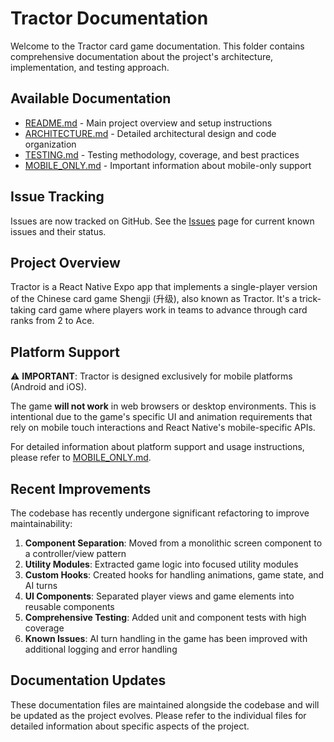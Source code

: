# Tractor Documentation

Welcome to the Tractor card game documentation. This folder contains comprehensive documentation about the project's architecture, implementation, and testing approach.

## Available Documentation

- [README.md](../README.md) - Main project overview and setup instructions
- [ARCHITECTURE.md](ARCHITECTURE.md) - Detailed architectural design and code organization
- [TESTING.md](TESTING.md) - Testing methodology, coverage, and best practices
- [MOBILE_ONLY.md](MOBILE_ONLY.md) - Important information about mobile-only support

## Issue Tracking

Issues are now tracked on GitHub. See the [Issues](https://github.com/ejfn/Tractor/issues) page for current known issues and their status.

## Project Overview

Tractor is a React Native Expo app that implements a single-player version of the Chinese card game Shengji (升级), also known as Tractor. It's a trick-taking card game where players work in teams to advance through card ranks from 2 to Ace.

## Platform Support

⚠️ **IMPORTANT**: Tractor is designed exclusively for mobile platforms (Android and iOS). 

The game **will not work** in web browsers or desktop environments. This is intentional due to the game's specific UI and animation requirements that rely on mobile touch interactions and React Native's mobile-specific APIs.

For detailed information about platform support and usage instructions, please refer to [MOBILE_ONLY.md](MOBILE_ONLY.md).

## Recent Improvements

The codebase has recently undergone significant refactoring to improve maintainability:

1. **Component Separation**: Moved from a monolithic screen component to a controller/view pattern
2. **Utility Modules**: Extracted game logic into focused utility modules
3. **Custom Hooks**: Created hooks for handling animations, game state, and AI turns
4. **UI Components**: Separated player views and game elements into reusable components
5. **Comprehensive Testing**: Added unit and component tests with high coverage
6. **Known Issues**: AI turn handling in the game has been improved with additional logging and error handling

## Documentation Updates

These documentation files are maintained alongside the codebase and will be updated as the project evolves. Please refer to the individual files for detailed information about specific aspects of the project.